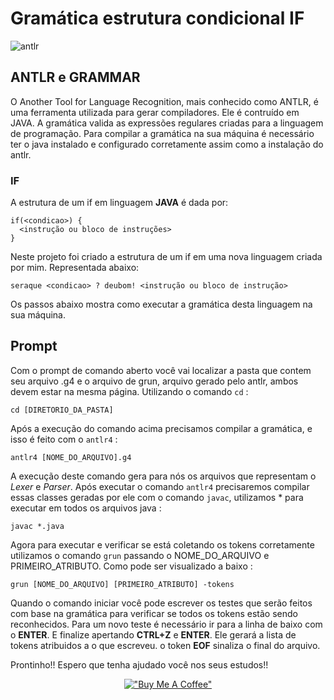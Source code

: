 # Gramática estrutura condicional IF
![antlr](https://img.shields.io/badge/antlr-v4.9.2-blue)

## ANTLR e GRAMMAR
O Another Tool for Language Recognition, mais conhecido como ANTLR, é uma ferramenta utilizada para gerar compiladores. Ele é contruído em JAVA. A gramática valida as expressões regulares criadas para a linguagem de programação. Para compilar a gramática na sua máquina é necessário ter o java instalado e configurado corretamente assim como a instalação do antlr.
### IF
A estrutura de um if em linguagem **JAVA** é dada por:
```
if(<condicao>) {
  <instrução ou bloco de instruções> 
}
```
Neste projeto foi criado a estrutura de um if em uma nova linguagem criada por mim. Representada abaixo:
```
seraque <condicao> ? deubom! <instrução ou bloco de instrução>
```
Os passos abaixo mostra como executar a gramática desta linguagem na sua máquina.
## Prompt
Com o prompt de comando aberto você vai localizar a pasta que contem seu arquivo .g4 e o arquivo de grun, arquivo gerado pelo antlr, ambos devem estar na mesma página. Utilizando o comando `cd` :

```
cd [DIRETORIO_DA_PASTA]
```
Após a execução do comando acima precisamos compilar a gramática, e isso é feito com o `antlr4` :
```
antlr4 [NOME_DO_ARQUIVO].g4
```
A execução deste comando gera para nós os arquivos que representam o *Lexer* e *Parser*. Após executar o comando `antlr4` precisaremos compilar essas classes geradas por ele com o comando `javac`, utilizamos * para executar em todos os arquivos java :
```
javac *.java
```
Agora para executar e verificar se está coletando os tokens corretamente utilizamos o comando `grun` passando o NOME_DO_ARQUIVO e PRIMEIRO_ATRIBUTO. Como pode ser visualizado a baixo :
```
grun [NOME_DO_ARQUIVO] [PRIMEIRO_ATRIBUTO] -tokens
```
Quando o comando iniciar você pode escrever os testes que serão feitos com base na gramática para verificar se todos os tokens estão sendo reconhecidos. Para um novo teste é necessário ir para a linha de baixo com o **ENTER**. E finalize apertando **CTRL+Z** e **ENTER**. Ele gerará a lista de tokens atribuidos a o que escreveu. o token **EOF** sinaliza o final do arquivo.

Prontinho!! Espero que tenha ajudado você nos seus estudos!!

<div align="center">
  
  [!["Buy Me A Coffee"](https://www.buymeacoffee.com/assets/img/custom_images/orange_img.png)](https://www.buymeacoffee.com/thmsaguiar)
  
</div>
